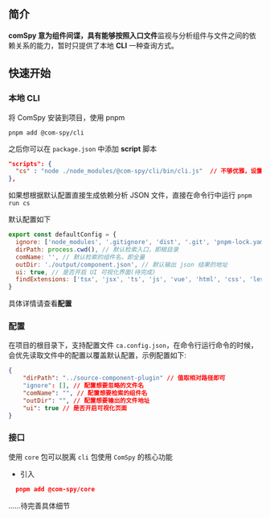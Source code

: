 ## 简介
**comSpy **意为组件间谍，具有能够按照**入口文件**监视与分析组件与文件之间的依赖关系的能力，暂时只提供了本地 **CLI** 一种查询方式。
## 快速开始
### 本地 CLI
将 ComSpy 安装到项目，使用 pnpm

`pnpm add @com-spy/cli`

之后你可以在 `package.json` 中添加 **script** 脚本
```json
"scripts": {
  "cs" : "node ./node_modules/@com-spy/cli/bin/cli.js"  // 不够优雅，设置bin没起效果，delay研究
},
```
如果想根据默认配置直接生成依赖分析 JSON 文件，直接在命令行中运行
`pnpm run cs`

默认配置如下
```javascript
export const defaultConfig = {
  ignore: ['node_modules', '.gitignore', 'dist', '.git', 'pnpm-lock.yaml', 'package-lock.json', '.DS_Store', 'yarn.lock'], // 检索中忽略的文件夹
  dirPath: process.cwd(), // 默认检索入口，即根目录
  comName: '', // 默认检索的组件名，即全量
  outDir: './output/component.json', // 默认输出 json 结果的地址
  ui: true, // 是否开启 UI 可视化界面(待完成)
  findExtensions: ['tsx', 'jsx', 'ts', 'js', 'vue', 'html', 'css', 'less'] // 默认检索的文件后缀
}
```
具体详情请查看**配置**
### 配置
在项目的根目录下，支持配置文件 `ca.config.json`，在命令行运行命令的时候，会优先读取文件中的配置以覆盖默认配置，示例配置如下:
```json
{
    "dirPath": "../source-component-plugin" // 值取相对路径即可
    "ignore": [], // 配置想要忽略的文件名
    "comName": "", // 配置想要检索的组件名
    "outDir": "", // 配置想要输出的文件地址
    "ui": true // 是否开启可视化页面
}
```
### 接口
使用 `core` 包可以脱离 `cli` 包使用 `ComSpy` 的核心功能

- 引入
```json
  pnpm add @com-spy/core
```
......待完善具体细节
